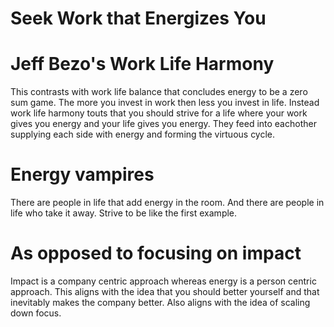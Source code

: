 # Seek Work that Energizes You

# Jeff Bezo's Work Life Harmony
This contrasts with work life balance that concludes energy to be a zero sum game. The more you invest in work then less you invest in life. Instead work life harmony touts that you should strive for a life where your work gives you energy and your life gives you energy. They feed into eachother supplying each side with energy and forming the virtuous cycle. 

# Energy vampires
There are people in life that add energy in the room. And there are people in life who take it away. Strive to be like the first example. 

# As opposed to focusing on impact
Impact is a company centric approach whereas energy is a person centric approach. This aligns with the idea that you should better yourself and that inevitably makes the company better. Also aligns with the idea of scaling down focus. 